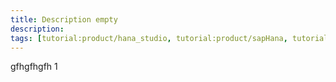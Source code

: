 ```yaml
---
title: Description empty
description:
tags: [tutorial:product/hana_studio, tutorial:product/sapHana, tutorial:interest/cloud, tutorial:interest/bigData]
---
```


gfhgfhgfh
1
